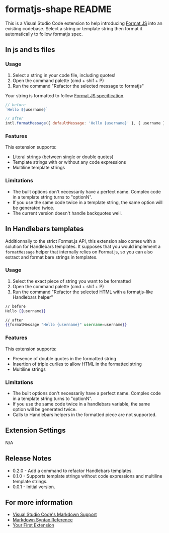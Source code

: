 # formatjs-shape README

This is a Visual Studio Code extension to help introducing [Format.JS](https://formatjs.github.io/) into an existing codebase. Select a string or template string then format it automatically to follow formatjs spec.

## In js and ts files

### Usage 

1. Select a string in your code file, including quotes!
2. Open the command palette (cmd + shif + P)
3. Run the command "Refactor the selected message to formatjs"

Your string is formatted to follow [Format.JS specification](https://formatjs.github.io/docs/getting-started/message-declaration/#using-imperative-api-intlformatmessage).

```js
// before
`Hello ${username}`

// after
intl.formatMessage({ defaultMessage: 'Hello {username}' }, { username })
```

### Features

This extension supports:
- Literal strings (between single or double quotes)
- Template strings with or without any code expressions
- Multiline template strings

### Limitations

- The built options don't necessarily have a perfect name. Complex code in a template string turns to "optionN".
- If you use the same code twice in a template string, the same option will be generated twice.
- The current version doesn't handle backquotes well.

## In Handlebars templates

Additionnally to the strict Format.js API, this extension also comes with a solution for Handlebars templates.
It supposes that you would implement a `formatMessage` helper that internally relies on Format.js, so you can 
also extract and format bare strings in templates.

### Usage

1. Select the exact piece of string you want to be formatted
2. Open the command palette (cmd + shif + P)
3. Run the command "Refactor the selected HTML with a formatjs-like Handlebars helper"

```hbs
// before
Hello {{username}}

// after
{{formatMessage "Hello {username}" username=username}}
```

### Features

This extension supports:
- Presence of double quotes in the formatted string
- Insertion of triple curlies to allow HTML in the formatted string
- Multiline strings

### Limitations

- The built options don't necessarily have a perfect name. Complex code in a template string turns to "optionN".
- If you use the same code twice in a handlebars variable, the same option will be generated twice.
- Calls to Handlebars helpers in the formatted piece are not supported.

## Extension Settings

N/A

## Release Notes

* 0.2.0 - Add a command to refactor Handlebars templates.
* 0.1.0 - Supports template strings without code expressions and multiline template strings.
* 0.0.1 - Initial version.

## For more information

* [Visual Studio Code's Markdown Support](http://code.visualstudio.com/docs/languages/markdown)
* [Markdown Syntax Reference](https://help.github.com/articles/markdown-basics/)
* [Your First Extension](https://code.visualstudio.com/api/get-started/your-first-extension)
